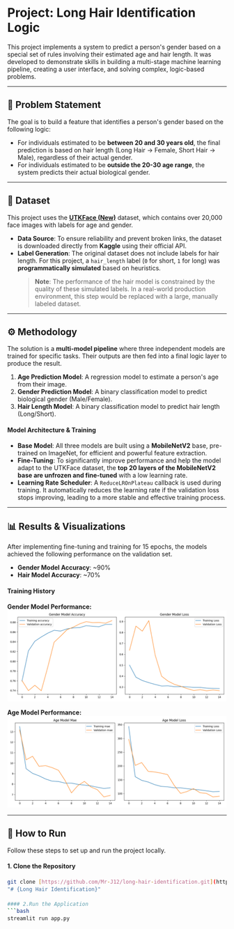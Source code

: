 # Project: Long Hair Identification Logic

This project implements a system to predict a person's gender based on a special set of rules involving their estimated age and hair length. It was developed to demonstrate skills in building a multi-stage machine learning pipeline, creating a user interface, and solving complex, logic-based problems.

---

## 📝 Problem Statement

The goal is to build a feature that identifies a person's gender based on the following logic:
- For individuals estimated to be **between 20 and 30 years old**, the final prediction is based on hair length (Long Hair → Female, Short Hair → Male), regardless of their actual gender.
- For individuals estimated to be **outside the 20-30 age range**, the system predicts their actual biological gender.

---

## 💾 Dataset

This project uses the **[UTKFace (New)](https://www.kaggle.com/datasets/jangedoo/utkface-new)** dataset, which contains over 20,000 face images with labels for age and gender.

- **Data Source**: To ensure reliability and prevent broken links, the dataset is downloaded directly from **Kaggle** using their official API.
- **Label Generation**: The original dataset does not include labels for hair length. For this project, a `hair_length` label (`0` for short, `1` for long) was **programmatically simulated** based on heuristics.
  > **Note**: The performance of the hair model is constrained by the quality of these simulated labels. In a real-world production environment, this step would be replaced with a large, manually labeled dataset.

---

## ⚙️ Methodology

The solution is a **multi-model pipeline** where three independent models are trained for specific tasks. Their outputs are then fed into a final logic layer to produce the result.


1.  **Age Prediction Model**: A regression model to estimate a person's age from their image.
2.  **Gender Prediction Model**: A binary classification model to predict biological gender (Male/Female).
3.  **Hair Length Model**: A binary classification model to predict hair length (Long/Short).

#### Model Architecture & Training
- **Base Model**: All three models are built using a **MobileNetV2** base, pre-trained on ImageNet, for efficient and powerful feature extraction.
- **Fine-Tuning**: To significantly improve performance and help the model adapt to the UTKFace dataset, the **top 20 layers of the MobileNetV2 base are unfrozen and fine-tuned** with a low learning rate.
- **Learning Rate Scheduler**: A `ReduceLROnPlateau` callback is used during training. It automatically reduces the learning rate if the validation loss stops improving, leading to a more stable and effective training process.

---

## 📊 Results & Visualizations

After implementing fine-tuning and training for 15 epochs, the models achieved the following performance on the validation set.

- **Gender Model Accuracy**: ~90%
- **Hair Model Accuracy**: ~70%

#### Training History

**Gender Model Performance:**
![Gender Training History](graphs/gender_training_history_v2.png)

**Age Model Performance:**
![Age Training History](graphs/age_training_history_v2.png)

---

## 🚀 How to Run

Follow these steps to set up and run the project locally.

#### 1. Clone the Repository
```bash
git clone [https://github.com/Mr-J12/long-hair-identification.git](https://github.com/Mr-J12/long-hair-identification.git)
"# {Long Hair Identification}" 

#### 2.Run the Application
```bash
streamlit run app.py